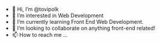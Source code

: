 - 👋 Hi, I’m @tovipolk
- 👀 I’m interested in Web Development
- 🌱 I’m currently learning Front End Web Development.
- 💞️ I’m looking to collaborate on anything front-end related!
- 📫 How to reach me ...

<!---
tovipolk/tovipolk is a ✨ special ✨ repository because its `README.md` (this file) appears on your GitHub profile.
You can click the Preview link to take a look at your changes.
--->

